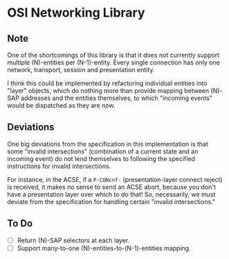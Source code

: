 # OSI Networking Library

## Note

One of the shortcomings of this library is that it does not currently support
multiple (N)-entities per (N-1)-entity. Every single connection has only one
network, transport, session and presentation entity.

I think this could be implemented by refactoring individual entities into
"layer" objects, which do nothing more than provide mapping between (N)-SAP
addresses and the entities themselves, to which "incoming events" would be
dispatched as they are now.

## Deviations

One big deviations from the specification in this implementation is that some
"invalid intersections" (combination of a current state and an incoming event)
do not lend themselves to following the specified instructions for invalid
intersections.

For instance, in the ACSE, if a `P-CONcnf-` (presentation-layer connect reject)
is received, it makes no sense to send an ACSE abort, because you don't have a
presentation layer over which to do that! So, necessarily, we must deviate from
the specification for handling certain "invalid intersections."

## To Do

- [ ] Return (N)-SAP selectors at each layer.
- [ ] Support many-to-one (N)-entities-to-(N-1)-entities mapping.